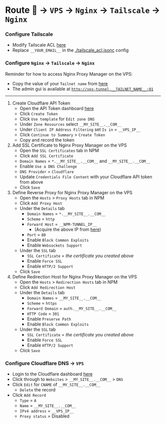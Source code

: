 # Route 👤 -> `VPS` -> `Nginx` -> `Tailscale` -> `Nginx`


### Configure Tailscale

* Modify Tailscale ACL [here](https://login.tailscale.com/admin/acls)
* Replace `__YOUR_EMAIL__` in the [./tailscale_acl.jsonc](./tailscale_acl.jsonc) config


### Configure `Nginx` -> `Tailscale` -> `Nginx`

Reminder for how to access Nginx Proxy Manager on the VPS:
* Copy the value of your `Tailnet name` from [here](https://login.tailscale.com/admin/dns)
* The admin gui is available at [`http://vps-tunnel.__TAILNET_NAME__:81`](http://vps-tunnel.__TAILNET_NAME__:81)

---

1) Create Cloudflare API Token
    * Open the API Token dashboard [here](https://dash.cloudflare.com/profile/api-tokens)
    * Click `Create Token`
    * Click `Use template` for `Edit zone DNS`
    * Under `Zone Resources` select `__MY_SITE__.__COM__`
    * Under `Client IP Address Filtering` set `Is in` = `__VPS_IP__`
    * Click `Continue to Summary` > `Create Token`
    * Copy and record the token
1) Add SSL Certificate to Nginx Proxy Manager on the VPS
    * Open the `SSL Certificates` tab in NPM
    * Click `Add SSL Certificate`
    * `Domain Names` = `*.__MY_SITE__.__COM__` and `__MY_SITE__.__COM__`
    * Enable `Use a DNS Challenge`
    * `DNS Provider` = `Cloudflare`
    * Update `Credentials File Content` with your Cloudflare API token from above
    * Click `Save`
1) Define Reverse Proxy for Nginx Proxy Manager on the VPS
    * Open the `Hosts` > `Proxy Hosts` tab in NPM
    * Click `Add Proxy Host`
    * Under the `Details` tab
      * `Domain Names` = `*.__MY_SITE__.__COM__`
      * `Scheme` = `http`
      * `Forward Host` = `__NPM-TUNNEL_IP__`
        * (Acquire the above IP from [here](https://login.tailscale.com/admin/machines))
      * `Port` = `80`
      * Enable `Block Common Exploits`
      * Enable `Websockets Support`
    * Under the `SSL` tab
      * `SSL Certificate` = *the certificate you created above*
      * Enable `Force SSL`
      * Enable `HTTP/2 Support`
    * Click `Save`
1) Define Redirection Host for Nginx Proxy Manager on the VPS
    * Open the `Hosts` > `Redirection Hosts` tab in NPM
    * Click `Add Redirection Host`
    * Under the `Details` tab
      * `Domain Names` = `__MY_SITE__.__COM__`
      * `Scheme` = `https`
      * `Forward Domain` = `auth.__MY_SITE__.__COM__`
      * `HTTP Code` = `301`
      * Enable `Preserve Path`
      * Enable `Block Common Exploits`
    * Under the `SSL` tab
      * `SSL Certificate` = *the certificate you created above*
      * Enable `Force SSL`
      * Enable `HTTP/2 Support`
    * Click `Save`


### Configure Cloudflare DNS -> `VPS`

* Login to the Cloudflare dashboard [here](https://dash.cloudflare.com)
* Click through to `Websites` > `__MY_SITE__.__COM__` > `DNS`
* Click `Edit` for `CNAME` of `__MY_SITE__.__COM__`
  * `Delete` the record
* Click `Add Record`
  * `Type` = `A`
  * `Name` = `__MY_SITE__.__COM__`
  * `IPv4 address` = `__VPS_IP__`
  * `Proxy status` = Disabled
